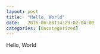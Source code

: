 ```yaml
---
layout: post
title:  "Hello, World"
date:   2016-06-08T14:23:02-04:00
categories: [Uncategorized]
---
```

Hello, World
